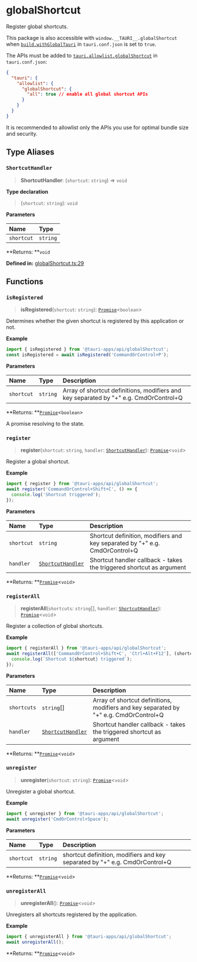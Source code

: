 # globalShortcut

Register global shortcuts.

This package is also accessible with `window.__TAURI__.globalShortcut` when [`build.withGlobalTauri`](https://tauri.app/v1/api/config/#buildconfig.withglobaltauri) in `tauri.conf.json` is set to `true`.

The APIs must be added to [`tauri.allowlist.globalShortcut`](https://tauri.app/v1/api/config/#allowlistconfig.globalshortcut) in `tauri.conf.json`:
```json
{
  "tauri": {
    "allowlist": {
      "globalShortcut": {
        "all": true // enable all global shortcut APIs
      }
    }
  }
}
```
It is recommended to allowlist only the APIs you use for optimal bundle size and security.

## Type Aliases

### `ShortcutHandler`

>  **ShortcutHandler**: (`shortcut`: `string`) => `void`

**Type declaration**

> (`shortcut`: `string`): `void`

**Parameters**

| Name | Type |
| :------ | :------ |
| `shortcut` | `string` |

**Returns: **`void`

**Defined in:** [globalShortcut.ts:29](https://github.com/tauri-apps/tauri/blob/679abc6a/tooling/api/src/globalShortcut.ts#L29)

## Functions

### `isRegistered`

> **isRegistered**(`shortcut`: `string`): [`Promise`]( https://developer.mozilla.org/en-US/docs/Web/JavaScript/Reference/Global_Objects/Promise )<`boolean`\>

Determines whether the given shortcut is registered by this application or not.

**Example**

```typescript
import { isRegistered } from '@tauri-apps/api/globalShortcut';
const isRegistered = await isRegistered('CommandOrControl+P');
```

**Parameters**

| Name | Type | Description |
| :------ | :------ | :------ |
| `shortcut` | `string` | Array of shortcut definitions, modifiers and key separated by "+" e.g. CmdOrControl+Q |

**Returns: **[`Promise`]( https://developer.mozilla.org/en-US/docs/Web/JavaScript/Reference/Global_Objects/Promise )<`boolean`\>

A promise resolving to the state.

### `register`

> **register**(`shortcut`: `string`, `handler`: [`ShortcutHandler`](globalShortcut.md#shortcuthandler)): [`Promise`]( https://developer.mozilla.org/en-US/docs/Web/JavaScript/Reference/Global_Objects/Promise )<`void`\>

Register a global shortcut.

**Example**

```typescript
import { register } from '@tauri-apps/api/globalShortcut';
await register('CommandOrControl+Shift+C', () => {
  console.log('Shortcut triggered');
});
```

**Parameters**

| Name | Type | Description |
| :------ | :------ | :------ |
| `shortcut` | `string` | Shortcut definition, modifiers and key separated by "+" e.g. CmdOrControl+Q |
| `handler` | [`ShortcutHandler`](globalShortcut.md#shortcuthandler) | Shortcut handler callback - takes the triggered shortcut as argument |

**Returns: **[`Promise`]( https://developer.mozilla.org/en-US/docs/Web/JavaScript/Reference/Global_Objects/Promise )<`void`\>

### `registerAll`

> **registerAll**(`shortcuts`: `string`[], `handler`: [`ShortcutHandler`](globalShortcut.md#shortcuthandler)): [`Promise`]( https://developer.mozilla.org/en-US/docs/Web/JavaScript/Reference/Global_Objects/Promise )<`void`\>

Register a collection of global shortcuts.

**Example**

```typescript
import { registerAll } from '@tauri-apps/api/globalShortcut';
await registerAll(['CommandOrControl+Shift+C', 'Ctrl+Alt+F12'], (shortcut) => {
  console.log(`Shortcut ${shortcut} triggered`);
});
```

**Parameters**

| Name | Type | Description |
| :------ | :------ | :------ |
| `shortcuts` | `string`[] | Array of shortcut definitions, modifiers and key separated by "+" e.g. CmdOrControl+Q |
| `handler` | [`ShortcutHandler`](globalShortcut.md#shortcuthandler) | Shortcut handler callback - takes the triggered shortcut as argument |

**Returns: **[`Promise`]( https://developer.mozilla.org/en-US/docs/Web/JavaScript/Reference/Global_Objects/Promise )<`void`\>

### `unregister`

> **unregister**(`shortcut`: `string`): [`Promise`]( https://developer.mozilla.org/en-US/docs/Web/JavaScript/Reference/Global_Objects/Promise )<`void`\>

Unregister a global shortcut.

**Example**

```typescript
import { unregister } from '@tauri-apps/api/globalShortcut';
await unregister('CmdOrControl+Space');
```

**Parameters**

| Name | Type | Description |
| :------ | :------ | :------ |
| `shortcut` | `string` | shortcut definition, modifiers and key separated by "+" e.g. CmdOrControl+Q |

**Returns: **[`Promise`]( https://developer.mozilla.org/en-US/docs/Web/JavaScript/Reference/Global_Objects/Promise )<`void`\>

### `unregisterAll`

> **unregisterAll**(): [`Promise`]( https://developer.mozilla.org/en-US/docs/Web/JavaScript/Reference/Global_Objects/Promise )<`void`\>

Unregisters all shortcuts registered by the application.

**Example**

```typescript
import { unregisterAll } from '@tauri-apps/api/globalShortcut';
await unregisterAll();
```

**Returns: **[`Promise`]( https://developer.mozilla.org/en-US/docs/Web/JavaScript/Reference/Global_Objects/Promise )<`void`\>
